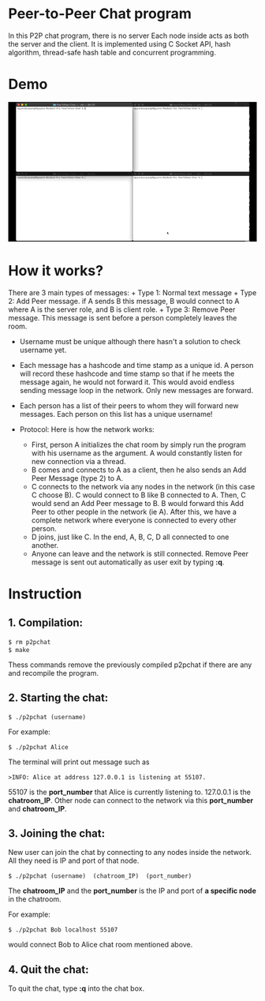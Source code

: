 # Peer-to-Peer Chat program
In this P2P chat program, there is no server Each node inside acts as both the server and the client. It is implemented using C Socket API, hash algorithm, thread-safe hash table and concurrent programming.

# Demo
![Peer to peer chat demo](Quang-P2PChat-Demo.GIF)

# How it works?
There are 3 main types of messages:
		+ Type 1: Normal text message
		+ Type 2: Add Peer message. if A sends B this message, B would connect to A where A is the server role, and B is client role.
		+ Type 3: Remove Peer message. This message is sent before a person completely leaves the room.

- Username must be unique although there hasn't a solution to check username yet.
- Each message has a hashcode and time stamp as a unique id. A person will record these hashcode and time stamp so that if he meets the message again, he would not forward it. This would avoid endless sending message loop in the network. Only new messages are forward.
- Each person has a list of their peers to whom they will forward new messages. Each person on this list has a unique username!

- Protocol: Here is how the network works:
	+ First, person A initializes the chat room by simply run the program with his username as the argument. A would constantly listen for new connection via a thread.
	+ B comes and connects to A as a client, then he also sends an Add Peer Message (type 2) to A. 
	+ C connects to the network via any nodes in the network (in this case C choose B). C would connect to B like B connected to A. Then, C would send an Add Peer message to B. B would forward this Add Peer to other people in the network (ie A). After this, we have a complete network where everyone is connected to every other person. 
	+ D joins, just like C. In the end, A, B, C, D all connected to one another.
	+ Anyone can leave and the network is still connected. Remove Peer message is sent out automatically as user exit by typing **:q**. 

# Instruction
## 1. Compilation:
```
$ rm p2pchat
$ make
```
Thess commands remove the previously compiled p2pchat if there are any and recompile the program.

## 2. Starting the chat:
```
$ ./p2pchat (username)
```

For example:
```
$ ./p2pchat Alice
```
The terminal will print out message such as 
```
>INFO: Alice at address 127.0.0.1 is listening at 55107. 
```

55107 is the **port_number** that Alice is currently listening to. 127.0.0.1 is the **chatroom_IP**. Other node can connect 
to the network via this **port_number** and **chatroom_IP**.

## 3. Joining the chat:
New user can join the chat by connecting to any nodes inside the network. All they need is IP and port of that node.
```
$ ./p2pchat (username)  (chatroom_IP)  (port_number)
```

The **chatroom_IP** and the **port_number** is the IP and port of **a specific node** in the chatroom. 

For example: 
```
$ ./p2pchat Bob localhost 55107 
```

would connect Bob to Alice chat room mentioned above.

## 4. Quit the chat:
To quit the chat, type **:q** into the chat box.



